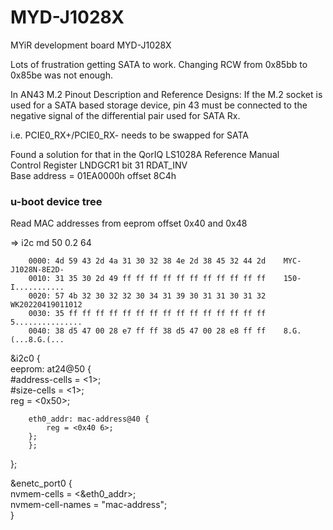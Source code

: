 # MYD-J1028X
MYiR development board MYD-J1028X

Lots of frustration getting SATA to work. 
Changing RCW from 0x85bb to 0x85be was not enough.

In AN43 M.2 Pinout Description and Reference Designs:
If the M.2 socket is used for a SATA based storage device, pin 43 must be connected
to the negative signal of the differential pair used for SATA Rx.  

i.e. PCIE0_RX+/PCIE0_RX- needs to be swapped for SATA  

Found a solution for that in the QorIQ LS1028A Reference Manual  
Control Register LNDGCR1 bit 31 RDAT_INV  
Base address = 01EA0000h offset 8C4h   



### u-boot device tree
Read MAC addresses from eeprom offset 0x40 and 0x48

=> i2c md 50 0.2  64   

        0000: 4d 59 43 2d 4a 31 30 32 38 4e 2d 38 45 32 44 2d    MYC-J1028N-8E2D-  
        0010: 31 35 30 2d 49 ff ff ff ff ff ff ff ff ff ff ff    150-I........... 
        0020: 57 4b 32 30 32 32 30 34 31 39 30 31 31 30 31 32    WK20220419011012
        0030: 35 ff ff ff ff ff ff ff ff ff ff ff ff ff ff ff    5...............
        0040: 38 d5 47 00 28 e7 ff ff 38 d5 47 00 28 e8 ff ff    8.G.(...8.G.(...

&i2c0 {  
  eeprom: at24@50 {  
    #address-cells = <1>;  
    #size-cells = <1>;  
    reg = <0x50>;  
  
		eth0_addr: mac-address@40 {  
		    reg = <0x40 6>;  
		};  
        };  
};

&enetc_port0 {  
	nvmem-cells = <&eth0_addr>;  
	nvmem-cell-names = "mac-address";  
} 